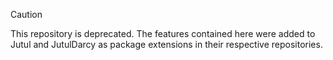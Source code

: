 > [!CAUTION]
> This repository is deprecated. The features contained here were added to Jutul and JutulDarcy as package extensions in their respective repositories.
